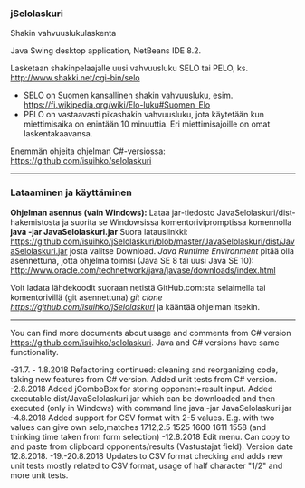 ### jSelolaskuri
Shakin vahvuuslukulaskenta

Java Swing desktop application, NetBeans IDE 8.2.

Lasketaan shakinpelaajalle uusi vahvuusluku SELO tai PELO, ks. http://www.shakki.net/cgi-bin/selo
- SELO on Suomen kansallinen shakin vahvuusluku, esim. https://fi.wikipedia.org/wiki/Elo-luku#Suomen_Elo
- PELO on vastaavasti pikashakin vahvuusluku, jota käytetään kun miettimisaika on enintään 10 minuuttia. Eri miettimisajoille on omat laskentakaavansa.

Enemmän ohjeita ohjelman C#-versiossa: https://github.com/isuihko/selolaskuri

------

### Lataaminen ja käyttäminen

**Ohjelman asennus (vain Windows):**
Lataa jar-tiedosto JavaSelolaskuri/dist-hakemistosta ja suorita se Windowsissa komentorivipromptissa komennolla **java -jar JavaSelolaskuri.jar**
Suora latauslinkki: https://github.com/isuihko/jSelolaskuri/blob/master/JavaSelolaskuri/dist/JavaSelolaskuri.jar josta valitse Download.
*Java Runtime Environment* pitää olla asennettuna, jotta ohjelma toimisi (Java SE 8 tai uusi Java SE 10): http://www.oracle.com/technetwork/java/javase/downloads/index.html

Voit ladata lähdekoodit suoraan netistä GitHub.com:sta selaimella tai komentorivillä (git asennettuna) *git clone https://github.com/isuihko/jSelolaskuri* ja kääntää ohjelman itsekin.

------

You can find more documents about usage and comments from C# version https://github.com/isuihko/selolaskuri. Java and C# versions have same functionality.

-31.7. - 1.8.2018 Refactoring continued: cleaning and reorganizing code, taking new features from C# version. Added unit tests from C# version.
-2.8.2018 Added jComboBox for storing opponent+result input. Added executable dist/JavaSelolaskuri.jar which can be downloaded and then executed (only in Windows) with command line java -jar JavaSelolaskuri.jar
-4.8.2018 Added support for CSV format with 2-5 values. E.g. with two values can give own selo,matches 1712,2.5 1525 1600 1611 1558 (and thinking time taken from form selection)
-12.8.2018 Edit menu. Can copy to and paste from clipboard opponents/results (Vastustajat field). Version date 12.8.2018.
-19.-20.8.2018 Updates to CSV format checking and adds new unit tests mostly related to CSV format, usage of half character "1/2" and more unit tests.
